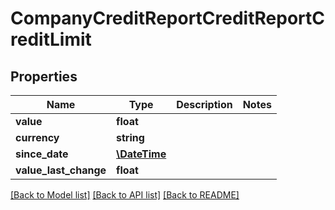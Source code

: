 # CompanyCreditReportCreditReportCreditLimit

## Properties
Name | Type | Description | Notes
------------ | ------------- | ------------- | -------------
**value** | **float** |  | 
**currency** | **string** |  | 
**since_date** | [**\DateTime**](\DateTime.md) |  | 
**value_last_change** | **float** |  | 

[[Back to Model list]](../README.md#documentation-for-models) [[Back to API list]](../README.md#documentation-for-api-endpoints) [[Back to README]](../README.md)


